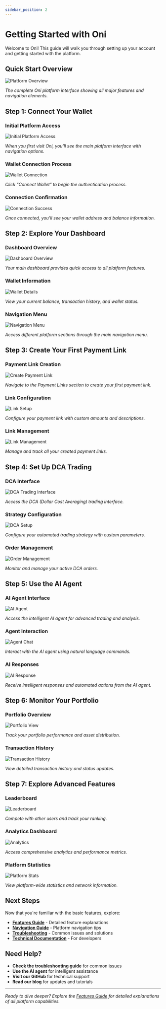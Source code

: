 ```yaml
---
sidebar_position: 2
---
```


# Getting Started with Oni

Welcome to Oni! This guide will walk you through setting up your account and getting started with the platform.

## Quick Start Overview

![Platform Overview](/img/navigation/platform-overview.png)

*The complete Oni platform interface showing all major features and navigation elements.*

## Step 1: Connect Your Wallet

### Initial Platform Access
![Initial Platform Access](/img/Screenshot%202025-08-02%20at%2018.48.30.png)

*When you first visit Oni, you'll see the main platform interface with navigation options.*

### Wallet Connection Process
![Wallet Connection](/img/navigation/wallet-connection.png)

*Click "Connect Wallet" to begin the authentication process.*

### Connection Confirmation
![Connection Success](/img/Screenshot%202025-08-02%20at%2018.48.40.png)

*Once connected, you'll see your wallet address and balance information.*

## Step 2: Explore Your Dashboard

### Dashboard Overview
![Dashboard Overview](/img/navigation/dashboard-overview.png)

*Your main dashboard provides quick access to all platform features.*

### Wallet Information
![Wallet Details](/img/Screenshot%202025-08-02%20at%2018.48.47.png)

*View your current balance, transaction history, and wallet status.*

### Navigation Menu
![Navigation Menu](/img/Screenshot%202025-08-02%20at%2018.48.56.png)

*Access different platform sections through the main navigation menu.*

## Step 3: Create Your First Payment Link

### Payment Link Creation
![Create Payment Link](/img/Screenshot%202025-08-02%20at%2018.49.10.png)

*Navigate to the Payment Links section to create your first payment link.*

### Link Configuration
![Link Setup](/img/Screenshot%202025-08-02%20at%2018.49.16.png)

*Configure your payment link with custom amounts and descriptions.*

### Link Management
![Link Management](/img/Screenshot%202025-08-02%20at%2018.49.23.png)

*Manage and track all your created payment links.*

## Step 4: Set Up DCA Trading

### DCA Interface
![DCA Trading Interface](/img/features/dca-trading.png)

*Access the DCA (Dollar Cost Averaging) trading interface.*

### Strategy Configuration
![DCA Setup](/img/Screenshot%202025-08-02%20at%2018.53.51.png)

*Configure your automated trading strategy with custom parameters.*

### Order Management
![Order Management](/img/Screenshot%202025-08-02%20at%2018.53.59.png)

*Monitor and manage your active DCA orders.*

## Step 5: Use the AI Agent

### AI Agent Interface
![AI Agent](/img/features/ai-agent.png)

*Access the intelligent AI agent for advanced trading and analysis.*

### Agent Interaction
![Agent Chat](/img/Screenshot%202025-08-02%20at%2018.54.05.png)

*Interact with the AI agent using natural language commands.*

### AI Responses
![AI Response](/img/Screenshot%202025-08-02%20at%2018.54.11.png)

*Receive intelligent responses and automated actions from the AI agent.*

## Step 6: Monitor Your Portfolio

### Portfolio Overview
![Portfolio View](/img/Screenshot%202025-08-02%20at%2018.54.05.png)

*Track your portfolio performance and asset distribution.*

### Transaction History
![Transaction History](/img/Screenshot%202025-08-02%20at%2018.55.06.png)

*View detailed transaction history and status updates.*

## Step 7: Explore Advanced Features

### Leaderboard
![Leaderboard](/img/features/leaderboard.png)

*Compete with other users and track your ranking.*

### Analytics Dashboard
![Analytics](/img/Screenshot%202025-08-02%20at%2018.59.27.png)

*Access comprehensive analytics and performance metrics.*

### Platform Statistics
![Platform Stats](/img/Screenshot%202025-08-02%20at%2018.59.45.png)

*View platform-wide statistics and network information.*

## Next Steps

Now that you're familiar with the basic features, explore:

- **[Features Guide](./user-guide/features)** - Detailed feature explanations
- **[Navigation Guide](./user-guide/navigation)** - Platform navigation tips
- **[Troubleshooting](./user-guide/troubleshooting)** - Common issues and solutions
- **[Technical Documentation](./technical/architecture)** - For developers

## Need Help?

- **Check the troubleshooting guide** for common issues
- **Use the AI agent** for intelligent assistance
- **Visit our GitHub** for technical support
- **Read our blog** for updates and tutorials

---

*Ready to dive deeper? Explore the [Features Guide](./user-guide/features) for detailed explanations of all platform capabilities.* 